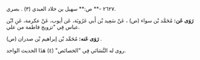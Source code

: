 ٢٦٢٧ -** ص:** سهيل بن خلاد العبدي (٣) . بصري.

**رَوَى عَن:** مُحَمَّد بْن سواء (ص) ، عَنْ سَعِيد بْن أَبي عَرُوبَة، عَن أيوب، عَنْ عكرمة، عَنِ ابْن عباس فِي "تزويج فاطمة من علي.

**رَوَى عَنه:** مُحَمَّد بْن إبراهيم بْن صدران (ص) .

روى له النَّسَائي فِي "الخصائص" (٤) هَذَا الحديث الواحد.